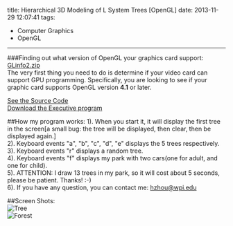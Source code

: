 title: Hierarchical 3D Modeling of L System Trees [OpenGL]
date: 2013-11-29 12:07:41
tags: 
  - Computer Graphics
  - OpenGL
---
 
###Finding out what version of OpenGL your graphics card support: [GLinfo2.zip](https://dn-myblog.qbox.me/demo/ComputerGraphics/GLinfo2.zip)           
The very first thing you need to do is determine if your video card can support GPU programming. Specifically, you are looking to see if your graphic card supports OpenGL version **4.1** or later.            
          
[See the Source Code](https://github.com/zhouhao/CS543-Computer-Graphics-Course-Project/tree/master/HW3)               
[Download the Executive program](https://dn-myblog.qbox.me/demo/ComputerGraphics/Hierarchical_3D_Modeling_of_L_System_Trees.zip)           
<!-- more -->      
##How my program works:
1). When you start it, it will display the first tree in the screen[a small bug: the tree will be displayed, then clear, then be displayed again.]      
2). Keyboard events "a", "b", "c", "d", "e" displays the 5 trees respectively.      
3). Keyboard events "r" displays a random tree.      
4). Keyboard events "f" displays my park with two cars(one for adult, and one for child).     
5). ATTENTION: I draw 13 trees in my park, so it will cost about 5 seconds, please be patient. Thanks! :-)     
6). If you have any question, you can contact me: <a href="mailto:hzhou@wpi.edu">hzhou@wpi.edu</a>        

##Screen Shots:        
![Tree](https://dn-myblog.qbox.me/img/blog/OpenGL/hw3/1.PNG "Tree")            
![Forest](https://dn-myblog.qbox.me/img/blog/OpenGL/hw3/2.PNG "Forest")            